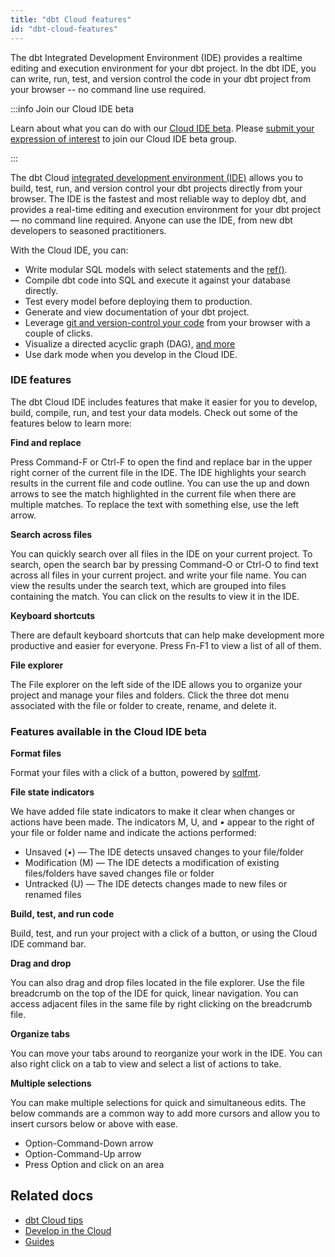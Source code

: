 ```yaml
---
title: "dbt Cloud features"
id: "dbt-cloud-features"
---
```



The dbt Integrated Development Environment (IDE) provides a realtime editing and execution environment for your dbt project. In the dbt IDE, you can write, run, test, and version control the code in your dbt project from your browser -- no command line use required.


:::info Join our Cloud IDE beta

Learn about what you can do with our [Cloud IDE beta](/docs/docs/get-started/develop-in-the-cloud#develop-in-the-cloud-ide-beta). Please [submit your expression of interest](https://docs.google.com/forms/d/e/1FAIpQLSdlU65gqTZPyGAUc16SkxqTc50NO9vdq_KGx1Mjm_4FB_97FA/viewform) to join our Cloud IDE beta group.

:::

The dbt Cloud [integrated development environment (IDE)](/docs/get-started/develop-in-the-cloud) allows you to build, test, run, and version control your dbt projects directly from your browser. The IDE is the fastest and most reliable way to deploy dbt, and provides a real-time editing and execution environment for your dbt project &mdash; no command line required. Anyone can use the IDE, from new dbt developers to seasoned practitioners.

With the Cloud IDE, you can:

- Write modular SQL models with select statements and the [ref()](/reference/dbt-jinja-functions/ref).
- Compile dbt code into SQL and execute it against your database directly.
- Test every model before deploying them to production.
- Generate and view documentation of your dbt project.
- Leverage [git and version-control your code](/docs/collaborate/git/version-control-basics) from your browser with a couple of clicks.
- Visualize a directed acyclic graph (DAG), [and more](/docs/get-started/dbt-cloud-tips)
- Use dark mode when you develop in the Cloud IDE.


### IDE features
The dbt Cloud IDE includes features that make it easier for you to develop, build, compile, run, and test your data models. Check out some of the features below to learn more:

**Find and replace**

Press Command-F or Ctrl-F to open the find and replace bar in the upper right corner of the current file in the IDE. The IDE highlights your search results in the current file and code outline. You can use the up and down arrows to see the match highlighted in the current file when there are multiple matches. To replace the text with something else, use the left arrow.

**Search across files**

You can quickly search over all files in the IDE on your current project. To search, open the search bar by pressing Command-O or Ctrl-O to find text across all files in your current project. and write your file name. You can view the results under the search text, which are grouped into files containing the match. You can click on the results to view it in the IDE.

**Keyboard shortcuts**

There are default keyboard shortcuts that can help make development more productive and easier for everyone. Press Fn-F1 to view a list of all of them.

**File explorer**


The File explorer on the left side of the IDE allows you to organize your project and manage your files and folders. Click the three dot menu associated with the file or folder to create, rename, and delete it.

### Features available in the Cloud IDE beta

**Format files**

Format your files with a click of a button, powered by [sqlfmt](http://sqlfmt.com/).

**File state indicators**

We have added file state indicators to make it clear when changes or actions have been made. The indicators M, U, and • appear to the right of your file or folder name and indicate the actions performed:
   * Unsaved (•) &mdash; The IDE detects unsaved changes to your file/folder
  * Modification (M) &mdash; The IDE detects a modification of existing files/folders have saved changes file or folder
  * Untracked (U) &mdash; The IDE detects changes made to new files or renamed files
  
**Build, test, and run code**

Build, test, and run your project with a click of a button, or using the Cloud IDE command bar.

**Drag and drop**

You can also drag and drop files located in the file explorer. Use the file breadcrumb on the top of the IDE for quick, linear navigation. You can access adjacent files in the same file by right clicking on the breadcrumb file.

**Organize tabs**

You can move your tabs around to reorganize your work in the IDE. You can also right click on a tab to view and select a list of actions to take.

**Multiple selections**

You can make multiple selections for quick and simultaneous edits. The below commands are a common way to add more cursors and allow you to insert cursors below or above with ease.

  * Option-Command-Down arrow
  * Option-Command-Up arrow
  * Press Option and click on an area

## Related docs
- [dbt Cloud tips](/docs/get-started/dbt-cloud-tips)
- [Develop in the Cloud](docs/get-started/develop-in-the-cloud)
- [Guides](/docs/get-started/getting-started/overview)
